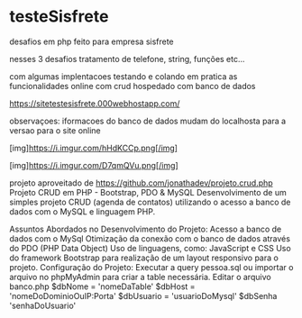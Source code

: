 # testeSisfrete
desafios em php feito para empresa sisfrete

nesses 3 desafios
tratamento de telefone, string, funções etc...

com algumas implentacoes
testando  e colando em pratica as funcionalidades online com crud hospedado com banco de dados

https://sitetestesisfrete.000webhostapp.com/


observaçoes: iformacoes do banco de dados mudam do localhosta para a versao para o site online

[img]https://i.imgur.com/hHdKCCp.png[/img]

[img]https://i.imgur.com/D7qmQVu.png[/img]



projeto aproveitado de https://github.com/jonathadev/projeto.crud.php
Projeto CRUD em PHP - Bootstrap, PDO & MySQL
Desenvolvimento de um simples projeto CRUD (agenda de contatos) utilizando o acesso a banco de dados com o MySQL e linguagem PHP.

Assuntos Abordados no Desenvolvimento do Projeto:
Acesso a banco de dados com o MySql
Otimização da conexão com o banco de dados através do PDO (PHP Data Object)
Uso de linguagens, como: JavaScript e CSS
Uso do framework Bootstrap para realização de um layout responsivo para o projeto.
Configuração do Projeto:
Executar a query pessoa.sql ou importar o arquivo no phpMyAdmin para criar a table necessária.
Editar o arquivo banco.php
$dbNome = 'nomeDaTable' 
$dbHost = 'nomeDoDominioOuIP:Porta' 
$dbUsuario = 'usuarioDoMysql' 
$dbSenha 'senhaDoUsuario'

